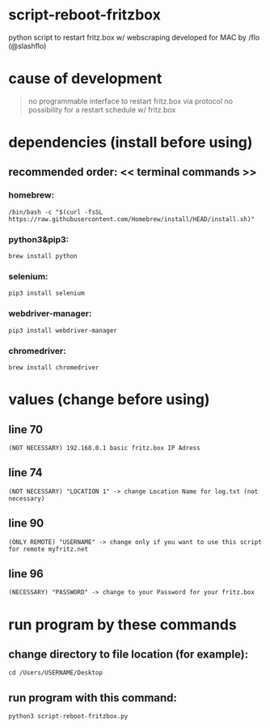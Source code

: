 # script-reboot-fritzbox
python script to restart fritz.box w/ webscraping
developed for MAC
by /flo (@slashflo)

# cause of development
   > no programmable interface to restart fritz.box via protocol
   > no possibility for a restart schedule w/ fritz.box

# dependencies (install before using)
  ## recommended order:    << terminal commands >>
  ### homebrew:
    /bin/bash -c "$(curl -fsSL https://raw.githubusercontent.com/Homebrew/install/HEAD/install.sh)"
  ### python3&pip3:
    brew install python
  ### selenium:
    pip3 install selenium
  ### webdriver-manager:
    pip3 install webdriver-manager
  ### chromedriver:
    brew install chromedriver

# values (change before using)
  ## line 70          
    (NOT NECESSARY) 192.168.0.1 basic fritz.box IP Adress
  ## line 74          
    (NOT NECESSARY) "LOCATION 1" -> change Location Name for log.txt (not necessary)
  ## line 90          
    (ONLY REMOTE) "USERNAME" -> change only if you want to use this script for remote myfritz.net
  ## line 96
    (NECESSARY) "PASSWORD" -> change to your Password for your fritz.box

# run program by these commands
## change directory to file location (for example):     
    cd /Users/USERNAME/Desktop
## run program with this command:
    python3 script-reboot-fritzbox.py
